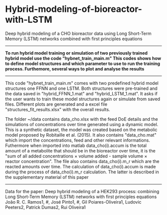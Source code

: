 # Hybrid-modeling-of-bioreactor-with-LSTM
Deep hybrid modeling of a CHO bioreactor data using Long Short-Term Memory (LSTM) networks combined with first principles equations

------------------------------------------------------------------------------------------------------------------------------------------------------

**To run hybrid model training or simulation of two previously trained hybrid model
use the code "hybnet_train_main.m"
This codes shows how to define model structures and which parameter to use to run the
training process. Furthemore, several ways to plot and analyse the results**

------------------------------------------------------------------------------------------------------------------------------------------------------
 This code "hybnet_train_main.m" comes with two predefined hybrid model structures one FFNN and
 one LSTM. Both structures were pre-trained and the data saved in  "hybrid_FFNN_1.mat"
 and "hybrid_LSTM_1.mat". It asks if the user wants to train these model structures again
 or simulate from saved files. Different plots are generated and a excel file
 "structures_fit_results.xlsx" with the overall results.

 The folder ~/data contains data_cho.xlsx with the feed DoE details and the
 simulations of concentrations over time generated using a dynamic model. 
 This is a synthetic dataset, the model was created based on the metabolic model 
 proposed by Robitaille et al. (2015). It also contains "data_cho.mat"
 which import the concentrations, feed and other relevant informations.
 Futhermore when imported into matlab data_cho(i).accum is the total
 amount of a metabolite that should be in the bioreactor over time, it is
 the "sum of all added concentrations × volume added - sample volume × reactor concentration". The
 file also contains data_cho(i).m_r which are the reacted amounts over
 time. The calculation of data_cho(i).accum is made during the process of
 data_cho(i).m_r calculation. The latter is described in the supplementary
 material of this paper


------------------------------------------------------------------------------------------------------------------------------------------------------
Data for the paper: Deep hybrid modeling of a HEK293 process: combining Long Short-Term Memory (LSTM) networks with first principles equations												
 João R. C. Ramos1, #, José Pinto1, #, Gil Poiares-Oliveira1, Ludovic Peeters2, Patrick Dumas2, Rui Oliveira1																							
 
